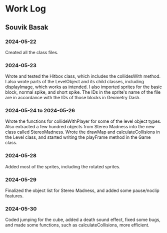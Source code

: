 # Work Log

## Souvik Basak

### 2024-05-22

Created all the class files.

### 2024-05-23

Wrote and tested the Hitbox class, which includes the collidesWith method. I also wrote parts of the LevelObject and its child classes, including displayImage, which works as intended. I also imported sprites for the basic block, normal spike, and short spike. The IDs in the sprite's name of the file are in accordance with the IDs of those blocks in Geometry Dash.

### 2024-05-24 to 2024-05-26

Wrote the functions for collideWithPlayer for some of the level object types. Also extracted a few hundred objects from Stereo Madness into the new class called StereoMadness. Wrote the drawMap and calculateCollisions in the Level class, and started writing the playFrame method in the Game class.

### 2024-05-28

Added most of the sprites, including the rotated sprites.

### 2024-05-29

Finalized the object list for Stereo Madness, and added some pause/noclip features.

### 2024-05-30

Coded jumping for the cube, added a death sound effect, fixed some bugs, and made some functions, such as calculateCollisions, more efficient.
